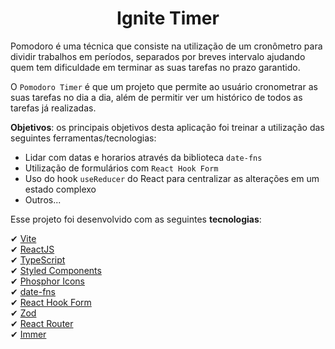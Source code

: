 <h1 align="center">
    Ignite Timer
</h1>


Pomodoro é uma técnica que consiste na utilização de um cronômetro para dividir trabalhos em períodos, separados por breves intervalo ajudando quem tem dificuldade em terminar as suas tarefas no prazo garantido.

O `Pomodoro Timer` é que um projeto que permite ao usuário cronometrar as suas tarefas no dia a dia, além de permitir ver um histórico de todos as tarefas já realizadas.



**Objetivos**: os principais objetivos desta aplicação foi treinar a utilização das seguintes ferramentas/tecnologias: 
  - Lidar com datas e horarios através da biblioteca `date-fns`
  - Utilização de formulários com `React Hook Form`
  - Uso do hook `useReducer` do React para centralizar as alterações em um estado complexo
  - Outros...

Esse projeto foi desenvolvido com as seguintes **tecnologias**:

✔ [Vite](https://vitejs.dev/)
<br/>
✔ [ReactJS](https://reactjs.org/)
<br/>
✔ [TypeScript](https://www.typescriptlang.org/)
<br/>
✔ [Styled Components](https://styled-components.com/docs)
<br/>
✔ [Phosphor Icons](https://phosphoricons.com/)
<br/>
✔ [date-fns](https://date-fns.org/docs/Getting-Started)
<br/>
✔ [React Hook Form](https://react-hook-form.com/)
<br/>
✔ [Zod](https://github.com/colinhacks/zod)
<br/>
✔ [React Router](https://reactrouter.com/en/v6.3.0/getting-started/overview)
<br/>
✔ [Immer](https://github.com/immerjs/immer)
<br/>
